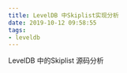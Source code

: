 ```yaml
---
title: LevelDB 中Skiplist实现分析
date: 2019-10-12 09:58:55
tags:
- leveldb
---
```


LevelDB 中的Skiplist 源码分析

<!--more-->